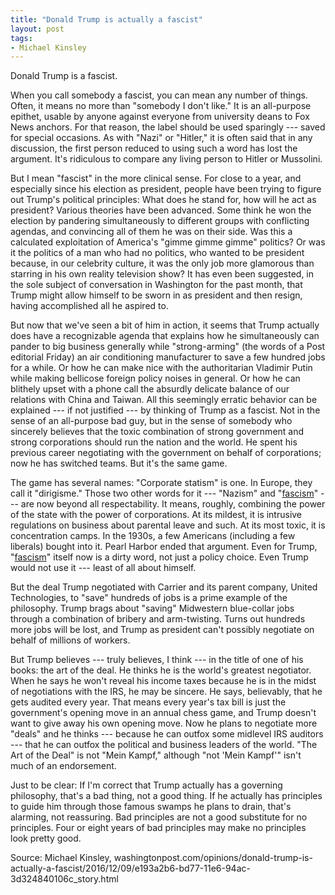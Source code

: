 ```yaml
---
title: "Donald Trump is actually a fascist"
layout: post
tags:
- Michael Kinsley
---
```


Donald Trump is a fascist.

When you call somebody a fascist, you can mean any number of things. Often, it means no more than "somebody I don't like." It is an all-purpose epithet, usable by anyone against everyone from university deans to Fox News anchors. For that reason, the label should be used sparingly --- saved for special occasions. As with "Nazi" or "Hitler," it is often said that in any discussion, the first person reduced to using such a word has lost the argument. It's ridiculous to compare any living person to Hitler or Mussolini.

But I mean "fascist" in the more clinical sense. For close to a year, and especially since his election as president, people have been trying to figure out Trump's political principles: What does he stand for, how will he act as president? Various theories have been advanced. Some think he won the election by pandering simultaneously to different groups with conflicting agendas, and convincing all of them he was on their side. Was this a calculated exploitation of America's "gimme gimme gimme" politics? Or was it the politics of a man who had no politics, who wanted to be president because, in our celebrity culture, it was the only job more glamorous than starring in his own reality television show? It has even been suggested, in the sole subject of conversation in Washington for the past month, that Trump might allow himself to be sworn in as president and then resign, having accomplished all he aspired to.

But now that we've seen a bit of him in action, it seems that Trump actually does have a recognizable agenda that explains how he simultaneously can pander to big business generally while "strong-arming" (the words of a Post editorial Friday) an air conditioning manufacturer to save a few hundred jobs for a while. Or how he can make nice with the authoritarian Vladimir Putin while making bellicose foreign policy noises in general. Or how he can blithely upset with a phone call the absurdly delicate balance of our relations with China and Taiwan. All this seemingly erratic behavior can be explained --- if not justified --- by thinking of Trump as a fascist. Not in the sense of an all-purpose bad guy, but in the sense of somebody who sincerely believes that the toxic combination of strong government and strong corporations should run the nation and the world. He spent his previous career negotiating with the government on behalf of corporations; now he has switched teams. But it's the same game.

The game has several names: "Corporate statism" is one. In Europe, they call it "dirigisme." Those two other words for it --- "Nazism" and "[fascism](https://www.gregraven.org/stories/definitionisms.html)" --- are now beyond all respectability. It means, roughly, combining the power of the state with the power of corporations. At its mildest, it is intrusive regulations on business about parental leave and such. At its most toxic, it is concentration camps. In the 1930s, a few Americans (including a few liberals) bought into it. Pearl Harbor ended that argument. Even for Trump, "[fascism](https://www.gregraven.org/stories/definitionisms.html)" itself now is a dirty word, not just a policy choice. Even Trump would not use it --- least of all about himself.

But the deal Trump negotiated with Carrier and its parent company, United Technologies, to "save" hundreds of jobs is a prime example of the philosophy. Trump brags about "saving" Midwestern blue-collar jobs through a combination of bribery and arm-twisting. Turns out hundreds more jobs will be lost, and Trump as president can't possibly negotiate on behalf of millions of workers.

But Trump believes --- truly believes, I think --- in the title of one of his books: the art of the deal. He thinks he is the world's greatest negotiator. When he says he won't reveal his income taxes because he is in the midst of negotiations with the IRS, he may be sincere. He says, believably, that he gets audited every year. That means every year's tax bill is just the government's opening move in an annual chess game, and Trump doesn't want to give away his own opening move. Now he plans to negotiate more "deals" and he thinks --- because he can outfox some midlevel IRS auditors --- that he can outfox the political and business leaders of the world. "The Art of the Deal" is not "Mein Kampf," although "not 'Mein Kampf'" isn't much of an endorsement.

Just to be clear: If I'm correct that Trump actually has a governing philosophy, that's a bad thing, not a good thing. If he actually has principles to guide him through those famous swamps he plans to drain, that's alarming, not reassuring. Bad principles are not a good substitute for no principles. Four or eight years of bad principles may make no principles look pretty good.

Source: Michael Kinsley, washingtonpost.com/opinions/donald-trump-is-actually-a-fascist/2016/12/09/e193a2b6-bd77-11e6-94ac-3d324840106c\_story.html
